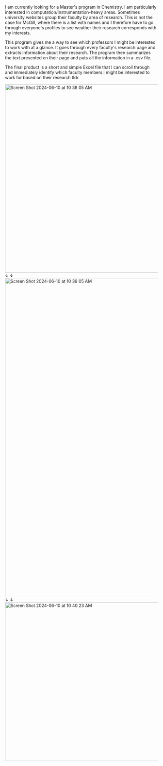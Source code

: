 I am currently looking for a Master's program in Chemistry. I am particularly interested in computation/instrumentation-heavy areas. Sometimes university
websites group their faculty by area of research. This is not the case for McGill, where there is a list with names and I therefore have
to go through everyone's profiles to see weather their research corresponds with my interests.

This program gives me a way to see which professors I might be interested to work with at a glance. It goes through every faculty's research page and 
extracts information about their research. The program then summarizes the text presented on their page and puts all the information in a .csv file.

The final product is a short and simple Excel file that I can scroll through and immediately identify which faculty members I might be interested to work 
for based on their research tldr.

<img width="620" alt="Screen Shot 2024-06-10 at 10 38 05 AM" src="https://github.com/lsyurievna/Scrape/assets/61998449/1bb8435a-7474-4675-a0f7-8230c9e6f913">
↓
↓
<img width="1050" alt="Screen Shot 2024-06-10 at 10 39 05 AM" src="https://github.com/lsyurievna/Scrape/assets/61998449/9d137c34-c4dc-458c-8316-de46b274594e">
↓
↓
<img width="522" alt="Screen Shot 2024-06-10 at 10 40 23 AM" src="https://github.com/lsyurievna/Scrape/assets/61998449/ce14c72e-82e3-49be-8956-3ddc0b0cd9c6">
